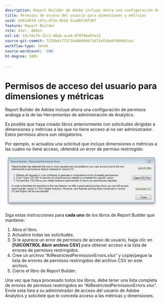 ```yaml
---
description: Report Builder de Adobe incluye ahora una configuración de permisos análoga a la de las Herramientas de administración de Analytics.
title: Permisos de acceso del usuario para dimensiones y métricas
uuid: b561407d-c4fa-4f1e-8b16-5ca46fcbf36f
feature: Report Builder
role: User, Admin
exl-id: 53cfdcf4-31c3-40ab-aca4-8f0f9be6fe13
source-git-commit: 7226b4c77371b486006671d72efa9e0f0d9eb1ea
workflow-type: tm+mt
source-wordcount: '206'
ht-degree: 100%

---
```


# Permisos de acceso del usuario para dimensiones y métricas

Report Builder de Adobe incluye ahora una configuración de permisos análoga a la de las Herramientas de administración de Analytics.

Es posible que haya creado libros anteriormente con solicitudes dirigidas a dimensiones y métricas a las que no tiene acceso al no ser administrador. Estos permisos ahora son obligatorios.

Por ejemplo, si actualiza una solicitud que incluye dimensiones o métricas a las cuales no tiene acceso, obtendrá un error de permiso restringido:

![](assets/arb_restrc_perm.png)

Siga estas instrucciones para **cada uno** de los libros de Report Builder que mantiene:

1. Abra el libro.
1. Actualice todas las solicitudes.
1. Si le aparece un error de permisos de acceso de usuario, haga clic en **[!UICONTROL Abrir archivo CSV]** para obtener acceso a la lista de errores de permisos restringidos.
1. Cree un archivo “AllRestrictedPermissionErrors.xlsx” y copie/pegue la lista de errores de permisos restringidos del archivo CSV en este archivo.
1. Cierre el libro de Report Builder.

Una vez que haya procesado todos los libros, debe tener una lista completa de errores de permisos restringidos en “AllRestrictedPermissionErrors.xlsx”. Envíe esta lista a su administrador de acceso del usuario de Adobe Analytics y solicítele que le conceda acceso a las métricas y dimensiones.
